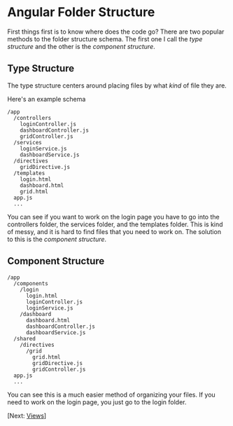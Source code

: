 # Angular Folder Structure

First things first is to know where does the code go? There are two popular methods to the folder structure schema. The first one I call the _type structure_ and the other is the _component structure_.

## Type Structure
The type structure centers around placing files by what _kind_ of file they are. 

Here's an example schema
```
/app
  /controllers
    loginController.js
    dashboardController.js
    gridController.js
  /services
    loginService.js
    dashboardService.js
  /directives
    gridDirective.js
  /templates
    login.html
    dashboard.html
    grid.html
  app.js
  ...
```

You can see if you want to work on the login page you have to go into the controllers folder, the services folder, and the templates folder. This is kind of messy, and it is hard to find files that you need to work on. The solution to this is the _component structure_.

## Component Structure

```
/app
  /components
    /login
      login.html
      loginController.js
      loginService.js
    /dashboard
      dashboard.html
      dashboardController.js
      dashboardService.js
  /shared
    /directives
      /grid
        grid.html
        gridDirective.js
        gridController.js
  app.js
  ...
```

You can see this is a much easier method of organizing your files. If you need to work on the login page, you just go to the login folder.

[Next: [Views](https://github.com/RyanDawkins/angularjs/blob/master/views.md)]
